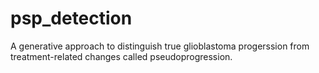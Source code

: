 # psp_detection
A generative approach to distinguish true glioblastoma progerssion from treatment-related changes called pseudoprogression.
